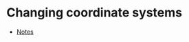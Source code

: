 # Changing coordinate systems 

- [Notes](https://htmlpreview.github.io/?https://github.com/eraldoribeiro/changeOfCoordinates/blob/main/Change_in_coordinate_frames_Example.html)

